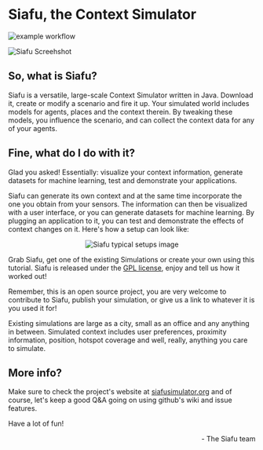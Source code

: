 # Siafu, the Context Simulator

![example workflow](https://github.com/xstefanox/siafu/actions/workflows/build.yml/badge.svg)

![Siafu Screehshot](http://siafusimulator.org/images/screenshot-glasgow-small.jpg)

## So, what is Siafu?
Siafu is a versatile, large-scale Context Simulator written in Java. Download it, create or modify a scenario and fire it up. Your simulated world includes models for agents, places and the context therein. By tweaking these models, you influence the scenario, and can collect the context data for any of your agents.

## Fine, what do I do with it?
Glad you asked! Essentially: visualize your context information, generate datasets for machine learning, test and demonstrate your applications. 

Siafu can generate its own context and at the same time incorporate the one you obtain from your sensors. The information can then be visualized with a user interface, or you can generate datasets for machine learning. By plugging an application to it, you can test and demonstrate the effects of context changes on it. Here's how a setup can look like:

<p align="center">
<img alt="Siafu typical setups image" src=http://siafusimulator.org/images/usage.gif />
</p>

Grab Siafu, get one of the existing Simulations or create your own using this tutorial. Siafu is released under the [GPL license](http://www.gnu.org/licenses/gpl.html), enjoy and tell us how it worked out!

Remember, this is an open source project, you are very welcome to contribute to Siafu, publish your simulation, or give us a link to whatever it is you used it for!

Existing simulations are large as a city, small as an office and any anything in between. Simulated context includes user preferences, proximity information, position, hotspot coverage and well, really, anything you care to simulate.

## More info?
Make sure to check the project's website at [siafusimulator.org](http://siafusimulator.org) and of course, let's keep a good Q&A going on using github's wiki and issue features.

Have a lot of fun!

<p align="right">
- The Siafu team
</p>
